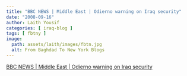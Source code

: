 ```yaml
---
title: "BBC NEWS | Middle East | Odierno warning on Iraq security"
date: "2008-09-16"
author: Laith Yousif
categories: [ iraq-blog ]
tags: [ fbtny ]
image:
  path: assets/laith/images/fbtn.jpg
  alt: From Baghdad To New York Blogs
---
```


[BBC NEWS | Middle East | Odierno warning on Iraq security](https://news.bbc.co.uk/2/hi/middle_east/7618553.stm)
